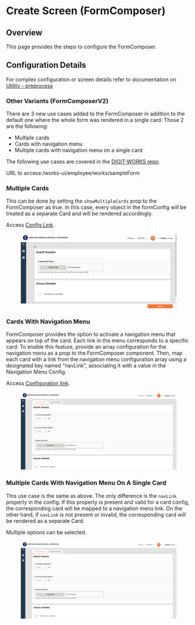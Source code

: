 # Create Screen (FormComposer)

## Overview

This page provides the steps to configure the FormComposer.

## Configuration Details

For complex configuration or screen details refer to documentation on[ Utility - preprocess](../customisation/utility-pre-process-mdms-configuration.md)

### Other Variants (FormComposerV2)

There are 3 new use cases added to the FormComposer in addition to the default one where the whole form was rendered in a single card. Those 2 are the following:

* Multiple cards
* Cards with navigation menu
* Multiple cards with navigation menu on a single card

The following use cases are covered in the [DIGIT-WORKS repo](https://github.com/egovernments/DIGIT-Works).&#x20;

URL to access:/works-ui/employee/works/sampleForm

### Multiple Cards <a href="#multiple-cards" id="multiple-cards"></a>

This can be done by setting the `showMultipleCards` prop to the FormComposer as true. In this case, every object in the formConfig will be treated as a separate Card and will be rendered accordingly.

Access [Config Link](https://github.com/egovernments/DIGIT-Works/blob/develop/frontend/micro-ui/web/micro-ui-internals/packages/modules/works/src/pages/employee/Checklist/configTest.js).

<figure><img src="../../../../.gitbook/assets/image (3) (1).png" alt=""><figcaption></figcaption></figure>

### Cards With Navigation Menu <a href="#cards-with-navigation-menu" id="cards-with-navigation-menu"></a>

FormComposer provides the option to activate a navigation menu that appears on top of the card. Each link in the menu corresponds to a specific card. To enable this feature, provide an array configuration for the navigation menu as a prop to the FormComposer component. Then, map each card with a link from the navigation menu configuration array using a designated key named "navLink", associating it with a value in the Navigation Menu Config.

Access [Configuration link](https://github.com/egovernments/DIGIT-Works/blob/develop/frontend/micro-ui/web/micro-ui-internals/packages/modules/works/src/pages/employee/Checklist/configTest.js).

<figure><img src="../../../../.gitbook/assets/image (13).png" alt=""><figcaption></figcaption></figure>

### Multiple Cards With Navigation Menu On A Single Card <a href="#multiple-cards-with-navigation-menu-on-a-single-card" id="multiple-cards-with-navigation-menu-on-a-single-card"></a>

This use case is the same as above. The only difference is the `navLink` property in the config. If this property is present and valid for a card config, the corresponding card will be mapped to a navigation menu link. On the other hand, if `navLink` is not present or invalid, the corresponding card will be rendered as a separate Card.

Multiple options can be selected.

<figure><img src="../../../../.gitbook/assets/image (2) (1).png" alt=""><figcaption></figcaption></figure>
